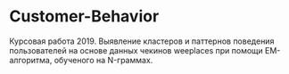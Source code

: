 # Customer-Behavior
Курсовая работа 2019.
Выявление кластеров и паттернов поведения пользователей на основе данных чекинов weeplaces при помощи EM-алгоритма, обученого на N-граммах.
